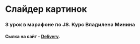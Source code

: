 # Слайдер картинок
### 3 урок в марафоне по JS. Курс Владилена Минина

#### Сылка на сайт - [Delivery](https://olirun.github.io/JS-Marathon.03.Slider/).
